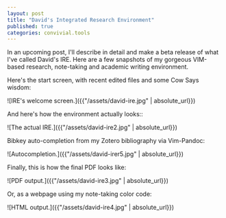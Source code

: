 ```yaml
---
layout: post
title: "David's Integrated Research Environment"
published: true
categories: convivial.tools
---
```


In an upcoming post, I'll describe in detail and make a beta release of what I've called David's IRE.
Here are a few snapshots of my gorgeous VIM-based research, note-taking and academic writing environment.

Here's the start screen, with recent edited files and some Cow Says wisdom:

![IRE's welcome screen.]({{"/assets/david-ire.jpg" | absolute_url}})

And here's how the environment actually looks::

![The actual IRE.]({{"/assets/david-ire2.jpg" | absolute_url}})

Bibkey auto-completion from my Zotero bibliography via Vim-Pandoc:

![Autocompletion.]({{"/assets/david-irer5.jpg" | absolute_url}})

Finally, this is how the final PDF looks like:

![PDF output.]({{"/assets/david-ire3.jpg" | absolute_url}})

Or, as a webpage using my note-taking color code:

![HTML output.]({{"/assets/david-ire4.jpg" | absolute_url}})


